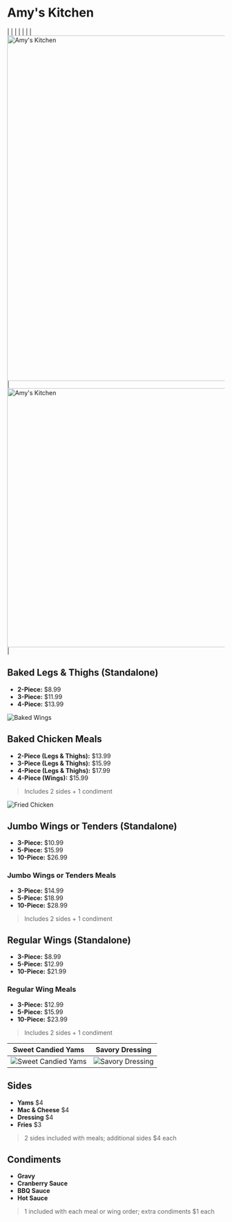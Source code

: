 # Amy's Kitchen

|  |  |
|  |  |
| <img src="https://github.com/djtoler/Amys-Kitchen-Menu/blob/main/ak.png" alt="Amy's Kitchen" width="800"> | <img src="https://github.com/djtoler/Amys-Kitchen-Menu/blob/main/IMG_7365.jpg" alt="Amy's Kitchen" width="600"> |


## Baked Legs & Thighs (Standalone)
- **2-Piece:** \$8.99  
- **3-Piece:** \$11.99  
- **4-Piece:** \$13.99  

![Baked Wings](https://github.com/djtoler/Amys-Kitchen-Menu/blob/main/IMG_7364.PNG)

## Baked Chicken Meals
- **2-Piece (Legs & Thighs):** \$13.99  
- **3-Piece (Legs & Thighs):** \$15.99  
- **4-Piece (Legs & Thighs):** \$17.99
- **4-Piece (Wings):** \$15.99  
> Includes 2 sides + 1 condiment

![Fried Chicken](https://github.com/djtoler/Amys-Kitchen-Menu/blob/main/IMG_7368.PNG)

## Jumbo Wings or Tenders (Standalone)
- **3-Piece:** \$10.99  
- **5-Piece:** \$15.99  
- **10-Piece:** \$26.99  

### Jumbo Wings or Tenders Meals
- **3-Piece:** \$14.99  
- **5-Piece:** \$18.99  
- **10-Piece:** \$28.99  
> Includes 2 sides + 1 condiment

## Regular Wings (Standalone)
- **3-Piece:** \$8.99  
- **5-Piece:** \$12.99  
- **10-Piece:** \$21.99  

### Regular Wing Meals
- **3-Piece:** \$12.99  
- **5-Piece:** \$15.99  
- **10-Piece:** \$23.99  
> Includes 2 sides + 1 condiment

| Sweet Candied Yams | Savory Dressing |
|--------------------|----------------|
| ![Sweet Candied Yams](https://github.com/djtoler/Amys-Kitchen-Menu/blob/main/IMG_7370.PNG) | ![Savory Dressing](https://github.com/djtoler/Amys-Kitchen-Menu/blob/main/IMG_7372.PNG) |

## Sides
- **Yams**  \$4 
- **Mac & Cheese**  \$4 
- **Dressing**  \$4 
- **Fries**   \$3
> 2 sides included with meals; additional sides \$4 each

## Condiments
- **Gravy**  
- **Cranberry Sauce**  
- **BBQ Sauce**  
- **Hot Sauce**  
> 1 included with each meal or wing order; extra condiments \$1 each
